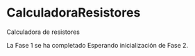 # CalculadoraResistores
Calculadora de resistores

La Fase 1 se ha completado
Esperando inicialización de Fase 2.